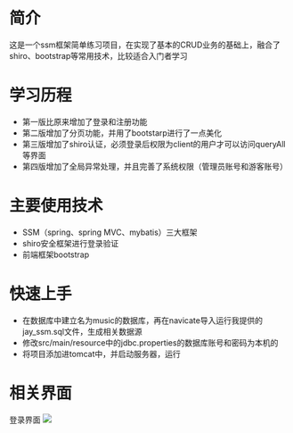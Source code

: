 简介
====
这是一个ssm框架简单练习项目，在实现了基本的CRUD业务的基础上，融合了shiro、bootstrap等常用技术，比较适合入门者学习

学习历程
====
* 第一版比原来增加了登录和注册功能<br/>
* 第二版增加了分页功能，并用了bootstarp进行了一点美化<br/>
* 第三版增加了shiro认证，必须登录后权限为client的用户才可以访问queryAll等界面 <br/>
* 第四版增加了全局异常处理，并且完善了系统权限（管理员账号和游客账号）

主要使用技术
====
* SSM（spring、spring MVC、mybatis）三大框架<br/>
* shiro安全框架进行登录验证<br/>
* 前端框架bootstrap<br/>

快速上手
====
* 在数据库中建立名为music的数据库，再在navicate导入运行我提供的jay_ssm.sql文件，生成相关数据源
* 修改src/main/resource中的jdbc.properties的数据库账号和密码为本机的
* 将项目添加进tomcat中，并启动服务器，运行

相关界面
===
登录界面
![](https://github.com/luocai/jay_ssm/row/master/image/login.png)


